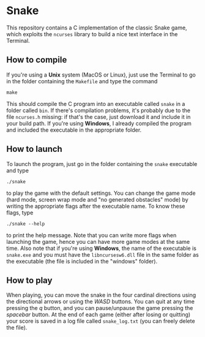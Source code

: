 # Snake
This repository contains a C implementation of the classic Snake game, which exploits the `ncurses` library to build a nice text interface in the Terminal.

## How to compile
If you're using a **Unix** system (MacOS or Linux), just use the Terminal to go in the folder containing the `Makefile` and type the command 
```
make
```
This should compile the C program into an executable called `snake` in a folder called `bin`. If there's compilation problems, it's probably due to the file `ncurses.h` missing: if that's the case, just download it and include it in your build path.
If you're using **Windows**, I already compiled the program and included the executable in the appropriate folder.

## How to launch
To launch the program, just go in the folder containing the `snake` executable and type
```
./snake
```
to play the game with the default settings. You can change the game mode (hard mode, screen wrap mode and "no generated obstacles" mode) by writing the appropriate flags after the executable name. To know these flags, type
```
./snake --help
```
to print the help message. Note that you can write more flags when launching the game, hence you can have more game modes at the same time.
Also note that if you're using **Windows**, the name of the executable is `snake.exe` and you must have the `libncursesw6.dll` file in the same folder as the executable (the file is included in the "windows" folder).

## How to play
When playing, you can move the snake in the four cardinal directions using the directional arrows or using the *WASD* buttons. You can quit at any time pressing the *q* button, and you can pause/unpause the game pressing the *spacebar* button. At the end of each game (either after losing or quitting) your score is saved in a log file called `snake_log.txt` (you can freely delete the file).
